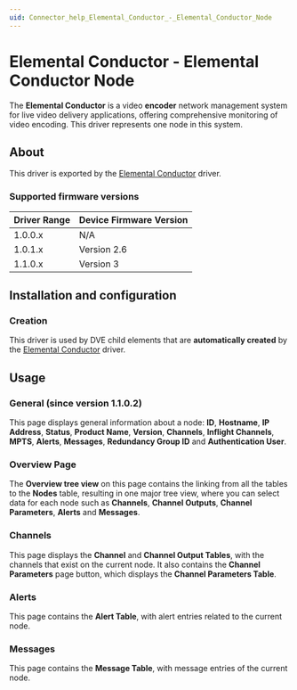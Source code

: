 ```yaml
---
uid: Connector_help_Elemental_Conductor_-_Elemental_Conductor_Node
---
```


# Elemental Conductor - Elemental Conductor Node

The **Elemental Conductor** is a video **encoder** network management system for live video delivery applications, offering comprehensive monitoring of video encoding. This driver represents one node in this system.

## About

This driver is exported by the [Elemental Conductor](xref:Connector_help_Elemental_Conductor) driver.

### Supported firmware versions

| **Driver Range** | **Device Firmware Version** |
|------------------|-----------------------------|
| 1.0.0.x          | N/A                         |
| 1.0.1.x          | Version 2.6                 |
| 1.1.0.x          | Version 3                   |

## Installation and configuration

### Creation

This driver is used by DVE child elements that are **automatically created** by the [Elemental Conductor](xref:Connector_help_Elemental_Conductor) driver.

## Usage

### General (since version 1.1.0.2)

This page displays general information about a node: **ID**, **Hostname**, **IP Address**, **Status**, **Product Name**, **Version**, **Channels**, **Inflight Channels**, **MPTS**, **Alerts**, **Messages**, **Redundancy Group ID** and **Authentication User**.

### Overview Page

The **Overview tree view** on this page contains the linking from all the tables to the **Nodes** table, resulting in one major tree view, where you can select data for each node such as **Channels**, **Channel Outputs**, **Channel Parameters**, **Alerts** and **Messages**.

### Channels

This page displays the **Channel** and **Channel Output Tables**, with the channels that exist on the current node. It also contains the **Channel Parameters** page button, which displays the **Channel Parameters Table**.

### Alerts

This page contains the **Alert Table**, with alert entries related to the current node.

### Messages

This page contains the **Message Table**, with message entries of the current node.
